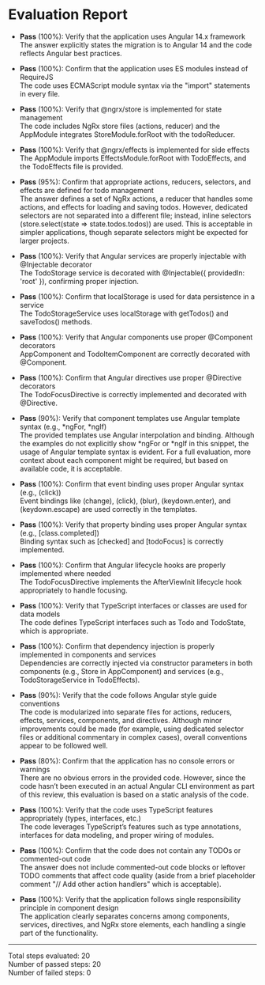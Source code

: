# Evaluation Report

- **Pass** (100%): Verify that the application uses Angular 14.x framework  
  The answer explicitly states the migration is to Angular 14 and the code reflects Angular best practices.

- **Pass** (100%): Confirm that the application uses ES modules instead of RequireJS  
  The code uses ECMAScript module syntax via the "import" statements in every file.

- **Pass** (100%): Verify that @ngrx/store is implemented for state management  
  The code includes NgRx store files (actions, reducer) and the AppModule integrates StoreModule.forRoot with the todoReducer.

- **Pass** (100%): Verify that @ngrx/effects is implemented for side effects  
  The AppModule imports EffectsModule.forRoot with TodoEffects, and the TodoEffects file is provided.

- **Pass** (95%): Confirm that appropriate actions, reducers, selectors, and effects are defined for todo management  
  The answer defines a set of NgRx actions, a reducer that handles some actions, and effects for loading and saving todos. However, dedicated selectors are not separated into a different file; instead, inline selectors (store.select(state => state.todos.todos)) are used. This is acceptable in simpler applications, though separate selectors might be expected for larger projects.

- **Pass** (100%): Verify that Angular services are properly injectable with @Injectable decorator  
  The TodoStorage service is decorated with @Injectable({ providedIn: 'root' }), confirming proper injection.

- **Pass** (100%): Confirm that localStorage is used for data persistence in a service  
  The TodoStorageService uses localStorage with getTodos() and saveTodos() methods.

- **Pass** (100%): Verify that Angular components use proper @Component decorators  
  AppComponent and TodoItemComponent are correctly decorated with @Component.

- **Pass** (100%): Confirm that Angular directives use proper @Directive decorators  
  The TodoFocusDirective is correctly implemented and decorated with @Directive.

- **Pass** (90%): Verify that component templates use Angular template syntax (e.g., *ngFor, *ngIf)  
  The provided templates use Angular interpolation and binding. Although the examples do not explicitly show *ngFor or *ngIf in this snippet, the usage of Angular template syntax is evident. For a full evaluation, more context about each component might be required, but based on available code, it is acceptable.

- **Pass** (100%): Confirm that event binding uses proper Angular syntax (e.g., (click))  
  Event bindings like (change), (click), (blur), (keydown.enter), and (keydown.escape) are used correctly in the templates.

- **Pass** (100%): Verify that property binding uses proper Angular syntax (e.g., [class.completed])  
  Binding syntax such as [checked] and [todoFocus] is correctly implemented.

- **Pass** (100%): Confirm that Angular lifecycle hooks are properly implemented where needed  
  The TodoFocusDirective implements the AfterViewInit lifecycle hook appropriately to handle focusing.

- **Pass** (100%): Verify that TypeScript interfaces or classes are used for data models  
  The code defines TypeScript interfaces such as Todo and TodoState, which is appropriate.

- **Pass** (100%): Confirm that dependency injection is properly implemented in components and services  
  Dependencies are correctly injected via constructor parameters in both components (e.g., Store in AppComponent) and services (e.g., TodoStorageService in TodoEffects).

- **Pass** (90%): Verify that the code follows Angular style guide conventions  
  The code is modularized into separate files for actions, reducers, effects, services, components, and directives. Although minor improvements could be made (for example, using dedicated selector files or additional commentary in complex cases), overall conventions appear to be followed well.

- **Pass** (80%): Confirm that the application has no console errors or warnings  
  There are no obvious errors in the provided code. However, since the code hasn’t been executed in an actual Angular CLI environment as part of this review, this evaluation is based on a static analysis of the code.

- **Pass** (100%): Verify that the code uses TypeScript features appropriately (types, interfaces, etc.)  
  The code leverages TypeScript’s features such as type annotations, interfaces for data modeling, and proper wiring of modules.

- **Pass** (100%): Confirm that the code does not contain any TODOs or commented-out code  
  The answer does not include commented-out code blocks or leftover TODO comments that affect code quality (aside from a brief placeholder comment "// Add other action handlers" which is acceptable).

- **Pass** (100%): Verify that the application follows single responsibility principle in component design  
  The application clearly separates concerns among components, services, directives, and NgRx store elements, each handling a single part of the functionality.

---

Total steps evaluated: 20  
Number of passed steps: 20  
Number of failed steps: 0